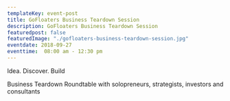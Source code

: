 ```yaml
---
templateKey: event-post
title: GoFloaters Business Teardown Session
description: GoFloaters Business Teardown Session
featuredpost: false
featuredImage: "./gofloaters-business-teardown-session.jpg"
eventdate: 2018-09-27
eventtime:  08:00 am - 12:30 pm
---
```


<!--StartFragment-->

Idea. Discover. Build

Business Teardown Roundtable with solopreneurs, strategists, investors and consultants

<!--EndFragment-->
 